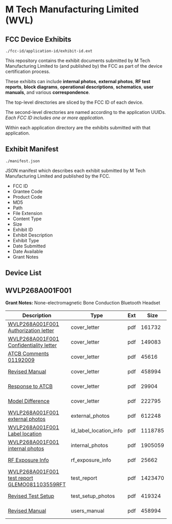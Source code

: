 # M Tech Manufacturing Limited (WVL)
## FCC Device Exhibits

```
./fcc-id/application-id/exhibit-id.ext
```

This repository contains the exhibit documents submitted by M Tech Manufacturing Limited to (and published by) the FCC as part of the device certification process.

These exhibits can include **internal photos**, **external photos**, **RF test reports**, **block diagrams**, **operational descriptions**, **schematics**, **user manuals**, and various **correspondence**.

The top-level directories are sliced by the FCC ID of each device.

The second-level directories are named according to the application UUIDs. *Each FCC ID includes one or more application.*

Within each application directory are the exhibits submitted with that application. 

## Exhibit Manifest

```
./manifest.json
```

JSON manifest which describes each exhibit submitted by M Tech Manufacturing Limited and published by the FCC.

- FCC ID
- Grantee Code
- Product Code
- MD5
- Path
- File Extension
- Content Type
- Size
- Exhibit ID
- Exhibit Description
- Exhibit Type
- Date Submitted
- Date Available
- Grant Notes

## Device List
## WVLP268A001F001
**Grant Notes:** None-electromagnetic Bone Conduction Bluetooth Headset

| Description | Type | Ext | Size | Submitted | Available |
| ----------- | ---- | --- | ---- | --------- | --------- |
| [WVLP268A001F001 Authorization letter](WVLP268A001F001/c8a1b295c2272d246655866064dc83e4/1058019.pdf) | cover_letter | pdf | 161732 | 2009-01-19 | 2009-02-04 |
| [WVLP268A001F001 Confidentiality letter](WVLP268A001F001/c8a1b295c2272d246655866064dc83e4/1058020.pdf) | cover_letter | pdf | 149083 | 2009-01-19 | 2009-02-04 |
| [ATCB Comments 01192009](WVLP268A001F001/c8a1b295c2272d246655866064dc83e4/1058027.pdf) | cover_letter | pdf | 45616 | 2009-01-19 | 2009-02-04 |
| [Revised Manual](WVLP268A001F001/c8a1b295c2272d246655866064dc83e4/1058569.pdf) | cover_letter | pdf | 458994 | 2009-01-19 | 2009-02-04 |
| [Response to ATCB](WVLP268A001F001/c8a1b295c2272d246655866064dc83e4/1058566.pdf) | cover_letter | pdf | 29904 | 2009-01-19 | 2009-02-04 |
| [Model Difference](WVLP268A001F001/c8a1b295c2272d246655866064dc83e4/1058567.pdf) | cover_letter | pdf | 222795 | 2009-01-19 | 2009-02-04 |
| [WVLP268A001F001 external photos](WVLP268A001F001/c8a1b295c2272d246655866064dc83e4/1058021.pdf) | external_photos | pdf | 612248 | 2009-01-19 | 2009-02-04 |
| [WVLP268A001F001 Label location](WVLP268A001F001/c8a1b295c2272d246655866064dc83e4/1058023.pdf) | id_label_location_info | pdf | 1118785 | 2009-01-19 | 2009-02-04 |
| [WVLP268A001F001 internal photos](WVLP268A001F001/c8a1b295c2272d246655866064dc83e4/1058022.pdf) | internal_photos | pdf | 1905059 | 2009-01-19 | 2009-02-04 |
| [RF Exposure Info](WVLP268A001F001/c8a1b295c2272d246655866064dc83e4/1058565.pdf) | rf_exposure_info | pdf | 25662 | 2009-01-19 | 2009-02-04 |
| [WVLP268A001F001 test report GLEMO081103559RFT](WVLP268A001F001/c8a1b295c2272d246655866064dc83e4/1058026.pdf) | test_report | pdf | 1423470 | 2009-01-19 | 2009-02-04 |
| [Revised Test Setup](WVLP268A001F001/c8a1b295c2272d246655866064dc83e4/1058564.pdf) | test_setup_photos | pdf | 419324 | 2009-01-19 | 2009-02-04 |
| [Revised Manual](WVLP268A001F001/c8a1b295c2272d246655866064dc83e4/1058569.pdf) | users_manual | pdf | 458994 | 2009-01-19 | 2009-02-04 |
